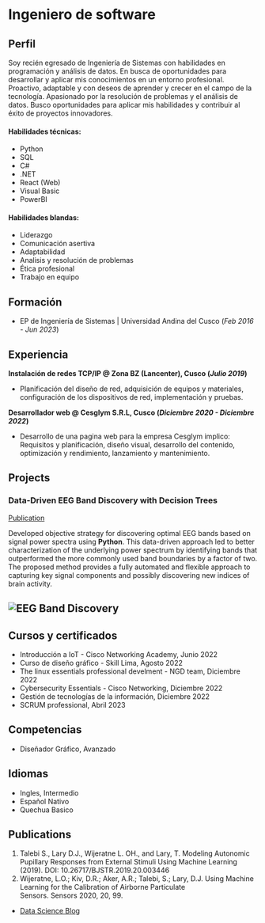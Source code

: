 # Ingeniero de software

## Perfil
Soy recién egresado de Ingeniería de Sistemas con habilidades en programación y análisis de datos. En busca de oportunidades para desarrollar y aplicar mis conocimientos en un entorno profesional. Proactivo, adaptable y con deseos de aprender y crecer en el campo de la tecnología.
Apasionado por la resolución de problemas y el análisis de datos. Busco oportunidades para aplicar mis habilidades y contribuir al éxito de proyectos innovadores.

#### Habilidades técnicas: 
- Python
- SQL
- C#
- .NET
- React (Web)
- Visual Basic
- PowerBI	

#### Habilidades blandas: 
- Liderazgo
- Comunicación asertiva
- Adaptabilidad
- Analisis y resolución de problemas
- Ética profesional
- Trabajo en equipo

## Formación
- EP de Ingeniería de Sistemas | Universidad Andina del Cusco (_Feb 2016 - Jun 2023_)								       		

## Experiencia
**Instalación de redes TCP/IP @ Zona BZ (Lancenter), Cusco (_Julio 2019_)**
- Planificación del diseño de red, adquisición de equipos y materiales, configuración de los dispositivos de red, implementación y pruebas.

**Desarrollador web @ Cesglym S.R.L, Cusco (_Diciembre 2020 - Diciembre 2022_)**
- Desarrollo de una pagina web para la empresa Cesglym implico: Requisitos y planificación, diseño visual, desarrollo del contenido, optimización y rendimiento, lanzamiento y mantenimiento.

## Projects
### Data-Driven EEG Band Discovery with Decision Trees
[Publication](https://www.mdpi.com/1424-8220/22/8/3048)

Developed objective strategy for discovering optimal EEG bands based on signal power spectra using **Python**. This data-driven approach led to better characterization of the underlying power spectrum by identifying bands that outperformed the more commonly used band boundaries by a factor of two. The proposed method provides a fully automated and flexible approach to capturing key signal components and possibly discovering new indices of brain activity.

![EEG Band Discovery](/assets/img/eeg_band_discovery.jpeg)
-
## Cursos y certificados
- Introducción a IoT - Cisco Networking Academy, Junio 2022
- Curso de diseño gráfico - Skill Lima, Agosto 2022
- The linux essentials professional develment - NGD team, Diciembre 2022
- Cybersecurity Essentials - Cisco Networking, Diciembre 2022
- Gestión de tecnologías de la información, Diciembre 2022
- SCRUM professional, Abril 2023

## Competencias
- Diseñador Gráfico, Avanzado

## Idiomas
- Ingles, Intermedio
- Español Nativo
- Quechua Basico

## Publications
1. Talebi S., Lary D.J., Wijeratne L. OH., and Lary, T. Modeling Autonomic Pupillary Responses from External Stimuli Using Machine Learning (2019). DOI: 10.26717/BJSTR.2019.20.003446
2. Wijeratne, L.O.; Kiv, D.R.; Aker, A.R.; Talebi, S.; Lary, D.J. Using Machine Learning for the Calibration of Airborne Particulate Sensors. Sensors 2020, 20, 99.


- [Data Science Blog](https://medium.com/@shawhin)

